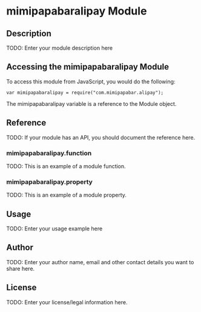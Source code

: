 # mimipapabaralipay Module

## Description

TODO: Enter your module description here

## Accessing the mimipapabaralipay Module

To access this module from JavaScript, you would do the following:

    var mimipapabaralipay = require("com.mimipapabar.alipay");

The mimipapabaralipay variable is a reference to the Module object.

## Reference

TODO: If your module has an API, you should document
the reference here.

### mimipapabaralipay.function

TODO: This is an example of a module function.

### mimipapabaralipay.property

TODO: This is an example of a module property.

## Usage

TODO: Enter your usage example here

## Author

TODO: Enter your author name, email and other contact
details you want to share here.

## License

TODO: Enter your license/legal information here.
